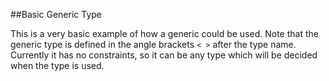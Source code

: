 ##Basic Generic Type

This is a very basic example of how a generic could be used.
Note that the generic type is defined in the angle brackets `< >` after the type name.
Currently it has no constraints, so it can be any type which will be decided when the type is used.

